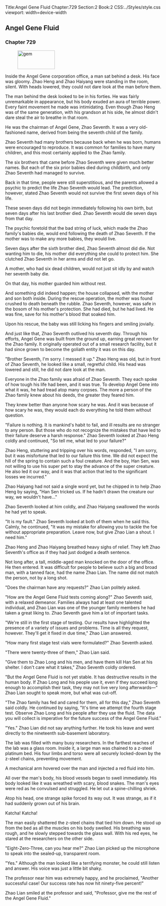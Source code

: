 Title:Angel Gene Fluid 
Chapter:729 
Section:2 
Book:2 
CSS:../Styles/style.css 
viewport: width=device-width
  
## Angel Gene Fluid
### Chapter 729
  
<figure>
	<img src="../Images/gem.gif" alt="gem" id="gem" width="120" height="60" />
</figure>
  

  
Inside the Angel Gene corporation office, a man sat behind a desk. His face was gloomy. Zhao Heng and Zhao Haiyang were standing in the room, silent. With heads lowered, they could not dare look at the man before them.

The man behind the desk looked to be in his forties. He was fairly unremarkable in appearance, but his body exuded an aura of terrible power. Every faint movement he made was intimidating. Even though Zhao Heng was of the same generation, with his grandson at his side, he almost didn't dare steal the air to breathe in that room.

He was the chairman of Angel Gene, Zhao Seventh. It was a very old-fashioned name, derived from being the seventh child of the family.

Zhao Seventh had many brothers because back when he was born, humans were encouraged to reproduce. It was common for families to have many children, and this most certainly applied to the Zhao family.

The six brothers that came before Zhao Seventh were given much better names. But each of the six prior babies died during childbirth, and only Zhao Seventh had managed to survive.

Back in that time, people were still superstitious, and the parents allowed a psychic to predict the life Zhao Seventh would lead. The prediction, however, stated Zhao Seventh would not survive the first seven days of his life.

These seven days did not begin immediately following his own birth, but seven days after his last brother died. Zhao Seventh would die seven days from that day.

The psychic foretold that the bad string of luck, which made the Zhao family's babies die, would end following the death of Zhao Seventh. If the mother was to make any more babies, they would live.

Seven days after the sixth brother died, Zhao Seventh almost did die. Not wanting him to die, his mother did everything she could to protect him. She clutched Zhao Seventh in her arms and did not let go.

A mother, who had six dead children, would not just sit idly by and watch her seventh baby die.

On that day, his mother guarded him without rest.

And something did indeed happen; the house collapsed, with the mother and son both inside. During the rescue operation, the mother was found crushed to death beneath the rubble. Zhao Seventh, however, was safe in the bosom of his mother's protection. She had died, but he had lived. He was fine, save for his mother's blood that soaked him.

Upon his rescue, the baby was still licking his fingers and smiling jovially.

And just like that, Zhao Seventh outlived his seventh day. Through his efforts, Angel Gene was built from the ground up, earning great renown for the Zhao family. It originally operated out of a small research facility, but it had since grown to become the goliath entity it was on this day.

"Brother Seventh, I'm sorry. I messed it up." Zhao Heng was old, but in front of Zhao Seventh, he looked like a small, regretful child. His head was lowered and still, he did not dare look at the man.

Everyone in the Zhao family was afraid of Zhao Seventh. They each spoke of how tough his life had been, and it was true. To develop Angel Gene into what it was, he had tread atop many corpses. The more a person of the Zhao family knew about his deeds, the greater they feared him.

They knew better than anyone how scary he was. And it was because of how scary he was, they would each do everything he told them without question.

"Failure is nothing. It is mankind's habit to fail, and ill results are no stranger to any person. But those who do not recognize the mistakes that have led to their failure deserve a harsh response." Zhao Seventh looked at Zhao Heng coldly and continued, "So tell me, what led to your failure?"

Zhao Heng, stuttering and tripping over his words, responded, "I am sorry, but it was misfortune that led to our failure this time. We did not expect the hill of the spring to contain such a foul creature. And the boy, Han Sen, was not willing to use his super pet to stay the advance of the super creature. He also led it our way, and it was that action that led to the significant losses we incurred."

Zhao Haiyang had not said a single word yet, but he chipped in to help Zhao Heng by saying, "Han Sen tricked us. If he hadn't drawn the creature our way, we wouldn't have..."

Zhao Seventh looked at him coldly, and Zhao Haiyang swallowed the words he had yet to speak.

"It is my fault." Zhao Seventh looked at both of them when he said this. Calmly, he continued, "It was my mistake for allowing you to tackle the foe without appropriate preparation. Leave now, but give Zhao Lian a shout. I need him."

Zhao Heng and Zhao Haiyang breathed heavy sighs of relief. They left Zhao Seventh's office as if they had just dodged a death sentence.

Not long after, a tall, middle-aged man knocked on the door of the office. He then entered. It was difficult for people to believe such a big and broad man, with a tanned face, had the name Zhao Lian. The name did not match the person, not by a long shot.

"Does the chairman have any requests?" Zhao Lian politely asked.

"How are the Angel Gene Fluid tests coming along?" Zhao Seventh said, with a relaxed demeanor. Families always had at least one talented individual, and Zhao Lian was one of the younger family members he had taken a great liking to. Zhao Seventh gave him a lot of important tasks.

"We're still in the first stage of testing. Our results have highlighted the presence of a variety of issues and problems. Time is all they request, however. They'll get it fixed in due time," Zhao Lian answered.

"How many first stage test vials were formulated?" Zhao Seventh asked.

"There were twenty-three of them," Zhao Lian said.

"Give them to Zhao Long and his men, and have them kill Han Sen at his shelter. I don't care what it takes," Zhao Seventh coldly ordered.

"But the Angel Gene Fluid is not yet stable. It has destructive results in the human body. If Zhao Long and his people use it, even if they succeed long enough to accomplish their task, they may not live very long afterwards—" Zhao Lian sought to speak more, but what was cut-off.

"The Zhao family has fed and cared for them, all for this day," Zhao Seventh said coldly. He continued by saying, "It's time we attempt the fourth stage test. Observe Zhao Long and his people after they use the fluid. The data you will collect is imperative for the future success of the Angel Gene Fluid."

"Yes." Zhao Lian did not say anything further. He took his leave and went directly to the nineteenth sub-basement laboratory.

The lab was filled with many busy researchers. In the farthest reaches of the lab was a glass room. Inside it, a large man was chained to a z-steel platinum bed. His four limbs and torso were all securely locked-down by the z-steel chains, preventing movement.

A mechanical arm hovered over the man and injected a red fluid into him.

All over the man's body, his blood vessels began to swell immediately. His body looked like it was wreathed with scary, blood snakes. The man's eyes were red as he convulsed and struggled. He let out a spine-chilling shriek.

Atop his head, one strange spike forced its way out. It was strange, as if it had suddenly grown out of his brain.

Katcha! Katcha!

The man easily shattered the z-steel chains that tied him down. He stood up from the bed as all the muscles on his body swelled. His breathing was rough, and he slowly stepped towards the glass wall. With his red eyes, he stared at the researchers on the other side.

"Eight-Zero-Three, can you hear me?" Zhao Lian picked up the microphone to speak into the sealed-up, transparent room.

"Yes." Although the man looked like a terrifying monster, he could still listen and answer. His voice was just a little bit shaky.

The professor near him was extremely happy, and he proclaimed, "Another successful case! Our success rate has now hit ninety-five percent!"

Zhao Lian smiled at the professor and said, "Professor, give me the rest of the Angel Gene Fluid."